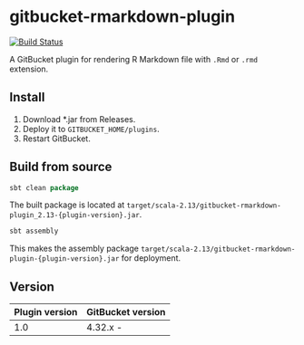 # gitbucket-rmarkdown-plugin

[![Build Status](https://travis-ci.org/onukura/gitbucket-rmarkdown-plugin.svg?branch=master)](https://travis-ci.org/onukura/gitbucket-rmarkdown-plugin)

A GitBucket plugin for rendering R Markdown file with `.Rmd` or `.rmd` extension.

## Install

1. Download *.jar from Releases.
2. Deploy it to `GITBUCKET_HOME/plugins`.
3. Restart GitBucket.

## Build from source

```sbt
sbt clean package
```

The built package is located at
`target/scala-2.13/gitbucket-rmarkdown-plugin_2.13-{plugin-version}.jar`.

```sbt
sbt assembly
```

This makes the assembly package
`target/scala-2.13/gitbucket-rmarkdown-plugin-{plugin-version}.jar`
for deployment.

## Version

Plugin version|GitBucket version
:---|:---
1.0|4.32.x -
